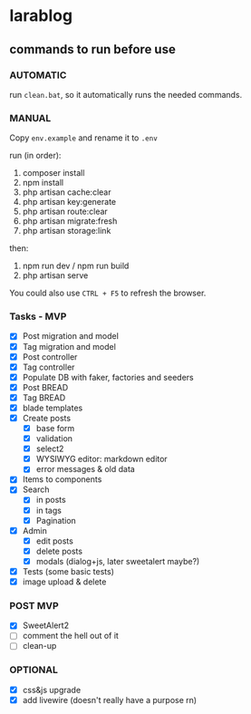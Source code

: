 # larablog

## commands to run before use

### AUTOMATIC

run `clean.bat`, so it automatically runs the needed commands.

### MANUAL

Copy `env.example` and rename it to `.env`

run (in order):
1. composer install
2. npm install
3. php artisan cache:clear
4. php artisan key:generate
5. php artisan route:clear
6. php artisan migrate:fresh
7. php artisan storage:link

then:
1. npm run dev / npm run build
2. php artisan serve


You could also use `CTRL + F5` to refresh the browser.

### Tasks - MVP

- [x] Post migration and model
- [x] Tag migration and model
- [x] Post controller
- [x] Tag controller
- [x] Populate DB with faker, factories and seeders
- [x] Post BREAD
- [x] Tag BREAD
- [x] blade templates
- [x] Create posts
  - [x] base form
  - [x] validation
  - [x] select2
  - [x] WYSIWYG editor: markdown editor
  - [x] error messages & old data
- [x] Items to components
- [x] Search
  - [x] in posts
  - [x] in tags
  - [x] Pagination
- [x] Admin
  - [x] edit posts
  - [x] delete posts
  - [x] modals (dialog+js, later sweetalert maybe?)
- [x] Tests (some basic tests)
- [x] image upload & delete
### POST MVP

- [x] SweetAlert2
- [ ] comment the hell out of it
- [ ] clean-up

### OPTIONAL

- [x] css&js upgrade
- [x] add livewire (doesn't really have a purpose rn)
